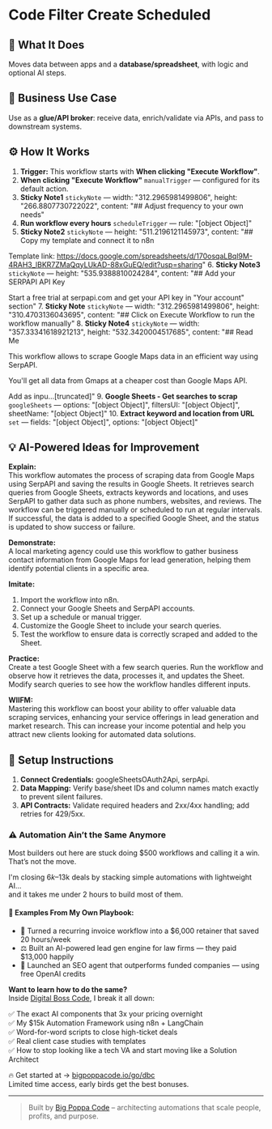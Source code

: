 # Code Filter Create Scheduled
  ## 🚀 What It Does
  Moves data between apps and a **database/spreadsheet**, with logic and optional AI steps.
  
  ## 💼 Business Use Case
  Use as a **glue/API broker**: receive data, enrich/validate via APIs, and pass to downstream systems.
  
  ## ⚙️ How It Works
  1. **Trigger:** This workflow starts with **When clicking "Execute Workflow"**.
  2. **When clicking "Execute Workflow"** `manualTrigger` — configured for its default action.
3. **Sticky Note1** `stickyNote` — width: "312.2965981499806", height: "266.8807730722022", content: "## Adjust frequency to your own needs"
4. **Run workflow every hours** `scheduleTrigger` — rule: "[object Object]"
5. **Sticky Note2** `stickyNote` — height: "511.2196121145973", content: "## Copy my template and connect it to n8n

Template link: 
 https://docs.google.com/spreadsheets/d/170osqaLBql9M-4RAH3_lBKR7ZMaQqyLUkAD-88xGuEQ/edit?usp=sharing"
6. **Sticky Note3** `stickyNote` — height: "535.9388810024284", content: "## Add your SERPAPI API Key

Start a free trial at serpapi.com and get your API key in "Your account" section"
7. **Sticky Note** `stickyNote` — width: "312.2965981499806", height: "310.4703136043695", content: "## Click on Execute Workflow to run the workflow manually"
8. **Sticky Note4** `stickyNote` — width: "357.33341618921213", height: "532.3420004517685", content: "## Read Me

This workflow allows to scrape Google Maps data in an efficient way using SerpAPI. 

You'll get all data from Gmaps at a cheaper cost than Google Maps API.

Add as inpu…[truncated]"
9. **Google Sheets - Get searches  to scrap** `googleSheets` — options: "[object Object]", filtersUI: "[object Object]", sheetName: "[object Object]"
10. **Extract keyword and location from URL** `set` — fields: "[object Object]", options: "[object Object]"
  
  ## 💡 AI-Powered Ideas for Improvement
  **Explain:**  
This workflow automates the process of scraping data from Google Maps using SerpAPI and saving the results in Google Sheets. It retrieves search queries from Google Sheets, extracts keywords and locations, and uses SerpAPI to gather data such as phone numbers, websites, and reviews. The workflow can be triggered manually or scheduled to run at regular intervals. If successful, the data is added to a specified Google Sheet, and the status is updated to show success or failure.

**Demonstrate:**  
A local marketing agency could use this workflow to gather business contact information from Google Maps for lead generation, helping them identify potential clients in a specific area.

**Imitate:**  
1. Import the workflow into n8n.
2. Connect your Google Sheets and SerpAPI accounts.
3. Set up a schedule or manual trigger.
4. Customize the Google Sheet to include your search queries.
5. Test the workflow to ensure data is correctly scraped and added to the Sheet.

**Practice:**  
Create a test Google Sheet with a few search queries. Run the workflow and observe how it retrieves the data, processes it, and updates the Sheet. Modify search queries to see how the workflow handles different inputs.

**WIIFM:**  
Mastering this workflow can boost your ability to offer valuable data scraping services, enhancing your service offerings in lead generation and market research. This can increase your income potential and help you attract new clients looking for automated data solutions.
  
  ## 🔧 Setup Instructions
  1. **Connect Credentials:** googleSheetsOAuth2Api, serpApi.
2. **Data Mapping:** Verify base/sheet IDs and column names match exactly to prevent silent failures.
3. **API Contracts:** Validate required headers and 2xx/4xx handling; add retries for 429/5xx.
  
### ⚠️ Automation Ain’t the Same Anymore

Most builders out here are stuck doing $500 workflows and calling it a win.  
That’s not the move.  

I'm closing $6k–$13k deals by stacking simple automations with lightweight AI...  
and it takes me under 2 hours to build most of them.

#### 🧠 Examples From My Own Playbook:
- 🔁 Turned a recurring invoice workflow into a $6,000 retainer that saved 20 hours/week  
- ⚖️ Built an AI-powered lead gen engine for law firms — they paid $13,000 happily  
- 🚀 Launched an SEO agent that outperforms funded companies — using free OpenAI credits  

**Want to learn how to do the same?**  
Inside [Digital Boss Code](https://bigpoppacode.io/go/dbc), I break it all down:

✅ The exact AI components that 3x your pricing overnight  
✅ My $15k Automation Framework using n8n + LangChain  
✅ Word-for-word scripts to close high-ticket deals  
✅ Real client case studies with templates  
✅ How to stop looking like a tech VA and start moving like a Solution Architect  

🔥 Get started at → [bigpoppacode.io/go/dbc](https://bigpoppacode.io/go/dbc)  
Limited time access, early birds get the best bonuses.

---
> Built by [Big Poppa Code](https://bigpoppacode.io) – architecting automations that scale people, profits, and purpose.
  